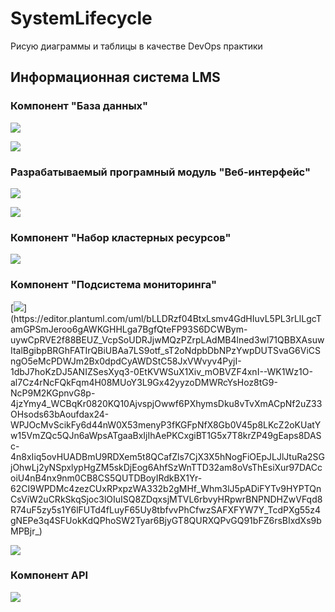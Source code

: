 # SystemLifecycle
Рисую диаграммы и таблицы в качестве DevOps практики

## Информационная система LMS

### Компонент "База данных"

[![](https://img.plantuml.biz/plantuml/dsvg/VLH1RjD05Dtx54DMHQh4fak4Ad83E41brTDYvDXWZnSLGaeS0Oi8ebQiM03b1Aw9gN4Rvmf_RiJxuwanJaEaIAEP-U-z__uR7oRAZLKw2Pm7VdWSf9uKZyS7ZyO7H-CeLAuVolY9umJoH0aLYTW_VQ64vyVoMFbHA1p7UNwMA3avUXgbeUV6Ptk1VoBtnOZEAQThoWMji5ZJMY_qkz53ySOH-7NOUx5ydG9k8aELSDaFFQMIhgYXmjHLUZdY_Q-qCISh_6_mnmcLWXezmv8l6mAXis4z_HPK2-omd78WPo3cLHozH6VCzmqu3P1gdK73j8TN6ZsNsBcsO4R9fbUGMpwz-3zVBDt0JrosaZ6_epn7TnKRfzztlG-vm9HpY_e32j1UGQMUmeYAAe6org02HJWxfyzRj4ecoWzFZTqedUreSSUPmHHOvmAS3MHaHa5cBXVM3PuCEs6dK_Cckk8k8BlQqfGc9ZKN36M6RBaAeJ_2qnaGR_GSnPcrvjEelR_c-sRefc9_r_sbNWhsXoLlR4SD_UfpjLwzTVwgygAmbQKNvlfAy71sK9Ykd6So68IwbwfBCxOf2p7Ms6dV6rk0CLPNFGWBIsh11YFd81ZlIxf50A5mOm9JtBqRDg9z3ZdTif9_8zesqEFgnUKB6DOsR_S4esfd_1EdSwpghUTlm3kyuTk_i7wiklGF2cn8shTvnQ0SSQRSw3dwhkzco5NjXyXE47k7ClJmdVi3)](https://editor.plantuml.com/uml/VLH1RjD05Dtx54DMHQh4fak4Ad83E41brTDYvDXWZnSLGaeS0Oi8ebQiM03b1Aw9gN4Rvmf_RiJxuwanJaEaIAEP-U-z__uR7oRAZLKw2Pm7VdWSf9uKZyS7ZyO7H-CeLAuVolY9umJoH0aLYTW_VQ64vyVoMFbHA1p7UNwMA3avUXgbeUV6Ptk1VoBtnOZEAQThoWMji5ZJMY_qkz53ySOH-7NOUx5ydG9k8aELSDaFFQMIhgYXmjHLUZdY_Q-qCISh_6_mnmcLWXezmv8l6mAXis4z_HPK2-omd78WPo3cLHozH6VCzmqu3P1gdK73j8TN6ZsNsBcsO4R9fbUGMpwz-3zVBDt0JrosaZ6_epn7TnKRfzztlG-vm9HpY_e32j1UGQMUmeYAAe6org02HJWxfyzRj4ecoWzFZTqedUreSSUPmHHOvmAS3MHaHa5cBXVM3PuCEs6dK_Cckk8k8BlQqfGc9ZKN36M6RBaAeJ_2qnaGR_GSnPcrvjEelR_c-sRefc9_r_sbNWhsXoLlR4SD_UfpjLwzTVwgygAmbQKNvlfAy71sK9Ykd6So68IwbwfBCxOf2p7Ms6dV6rk0CLPNFGWBIsh11YFd81ZlIxf50A5mOm9JtBqRDg9z3ZdTif9_8zesqEFgnUKB6DOsR_S4esfd_1EdSwpghUTlm3kyuTk_i7wiklGF2cn8shTvnQ0SSQRSw3dwhkzco5NjXyXE47k7ClJmdVi3)

[![](https://img.plantuml.biz/plantuml/dsvg/XLR9RXD15BpxArhYm2K291OX4gAS-04EN7AnY0KMZXqbvW3omKjC10vn4g8GiSGi4ZSan_7WyJBZN-Z-8wfUzzXZCmwH7C_qKgzUlUhNNjiffhUBBpTpgPqNsVnMUZkzgOhPOYxpg90lFiw-pgXxjnAdYgzo6RMLIsVpgPICfb8AVwM7AzVktBw_iN5tTULf8LVOVg2UFCyMCwjA_pPLtTPZfK_rhwlMVSMgdkxWVw1zxIay-hghsygKCNQXGrEzQdjBXtfeQcOFYpqzCWr2j4qPqJspYy61gPg6Abcw-WTGFQ964KqJem0n5U4RoCm0uK6gJHv0zXN6CJB6vX3R0OcDvIc8zfRLUXxlOu7luZF4noPatiYhlnI3n6A0_f69DgaYXtq9tbTcrzJmEC0-7mE874qAH-mxqYTC1GdM9OKzF5L0EcJkBaQaPX0fsPlg2UmQ65p8Q4EvvO5fcFeonZ-056DLg2DG-ZVnEBJPGjZzVpQSwp5OLE8b90jVZx29OlI5UKVKnjfG4kevH9jzKvcAP7PZFHyLgxLORyn-ntildcgyFAXMOdeiKmSceGvbbL0nMmE0_nGo9Vt5vG3Ae2Z539mmdkxy9rTMYdbvvaZyCO1-DQcxSDOZodU8mJhMLortcBaiD3pX5rUMgrjWT6OVGjF4NE2sMfEq6PQCx4OucMi_0-aovXIVENRnnPLz7GXJBln4np438KebePF58R0_gx8BrvNCQf00UL5yMjSqOvNyXfas3m43sja5eubb4msPpfnt8XMZeeh5vsl8j3vY_59Iwjd37GV7oz0PKumEEw061-OjdYvrgAILLEOzQFFJPvYfI-a1ngWyXbrRUTW3iyvVKqzDcr4IhdWxKHcfF2RFKHqMigf8Zl0z90PPH7f-wWivs-DwOIqyiM9WssPNMgOrOMDfFH_hdrX4vuJIFZeCFc_pw2IPTwQ9yU446DMXdURRhlN-91V622Dt-N8ZKDIujLt_uxPJTqZO6XigLtXsdT0nmnsJf9p7g2Kfynwvq4AuBfnE5FO0gw-oXxICO-QFtCfJG5TWl0JG2QS4zczFUdP01w7wTAsaC38rGOBuSbjDS1BR8Vk8B6ybUD9JKecngso88dPdUD6NXomSqJrdG7UHBTQ1kfuadsHXgK1WzfBqbBiQRSFWgUFe4c-tcIuI1qcCJXmvXTZAwsj40AiTpxHjGrBYKYgJtx0_J59hUCHlcRy0)](https://editor.plantuml.com/uml/XLR9RXD15BpxArhYm2K291OX4gAS-04EN7AnY0KMZXqbvW3omKjC10vn4g8GiSGi4ZSan_7WyJBZN-Z-8wfUzzXZCmwH7C_qKgzUlUhNNjiffhUBBpTpgPqNsVnMUZkzgOhPOYxpg90lFiw-pgXxjnAdYgzo6RMLIsVpgPICfb8AVwM7AzVktBw_iN5tTULf8LVOVg2UFCyMCwjA_pPLtTPZfK_rhwlMVSMgdkxWVw1zxIay-hghsygKCNQXGrEzQdjBXtfeQcOFYpqzCWr2j4qPqJspYy61gPg6Abcw-WTGFQ964KqJem0n5U4RoCm0uK6gJHv0zXN6CJB6vX3R0OcDvIc8zfRLUXxlOu7luZF4noPatiYhlnI3n6A0_f69DgaYXtq9tbTcrzJmEC0-7mE874qAH-mxqYTC1GdM9OKzF5L0EcJkBaQaPX0fsPlg2UmQ65p8Q4EvvO5fcFeonZ-056DLg2DG-ZVnEBJPGjZzVpQSwp5OLE8b90jVZx29OlI5UKVKnjfG4kevH9jzKvcAP7PZFHyLgxLORyn-ntildcgyFAXMOdeiKmSceGvbbL0nMmE0_nGo9Vt5vG3Ae2Z539mmdkxy9rTMYdbvvaZyCO1-DQcxSDOZodU8mJhMLortcBaiD3pX5rUMgrjWT6OVGjF4NE2sMfEq6PQCx4OucMi_0-aovXIVENRnnPLz7GXJBln4np438KebePF58R0_gx8BrvNCQf00UL5yMjSqOvNyXfas3m43sja5eubb4msPpfnt8XMZeeh5vsl8j3vY_59Iwjd37GV7oz0PKumEEw061-OjdYvrgAILLEOzQFFJPvYfI-a1ngWyXbrRUTW3iyvVKqzDcr4IhdWxKHcfF2RFKHqMigf8Zl0z90PPH7f-wWivs-DwOIqyiM9WssPNMgOrOMDfFH_hdrX4vuJIFZeCFc_pw2IPTwQ9yU446DMXdURRhlN-91V622Dt-N8ZKDIujLt_uxPJTqZO6XigLtXsdT0nmnsJf9p7g2Kfynwvq4AuBfnE5FO0gw-oXxICO-QFtCfJG5TWl0JG2QS4zczFUdP01w7wTAsaC38rGOBuSbjDS1BR8Vk8B6ybUD9JKecngso88dPdUD6NXomSqJrdG7UHBTQ1kfuadsHXgK1WzfBqbBiQRSFWgUFe4c-tcIuI1qcCJXmvXTZAwsj40AiTpxHjGrBYKYgJtx0_J59hUCHlcRy0)

### Разрабатываемый програмный модуль "Веб-интерфейс"

[![](https://img.plantuml.biz/plantuml/dsvg/bLLTRn9157tVNp7or2Or-j3uP4oLnAHlniPdie4fZYu3xWuFrPX0yUE1A0dlLkkxoPQ2B9IFlp3pZpntTg1yB4qaMRBScNlkkUVS6OuYvOUgNWcyUq8MWtg9iyVvmmVvmqA-AfKl90-VUD5R8Mj-w5UO4YhWpx5o8jvpzkYXvmNyL35LPQ4elrQi949ULA8gcUUTd4MALmhFgdLPyiEplK2SyWEMqrqzq5VtTQAdvbmFJCDyGc1achbzzi7p63xBqdiXVrS7P8LB5L7kRzEWR3tJFHthgKvCX-LeuKBFxL8VpmqUBEa1qpFJn2ljdfgs-SpC-IQ07Z4zPlYLJSgqSliRd6fXzGsQfAe_WJR3nZ6I4lk-G1rOLfU83C4fNl2PhoJ4kwkcQrFJidmJPhwujdh87Z5iI40DANfYsbi4G-u78lB91YBn2zjYP2UW4WC9cbboFn2VaqAfS1QmPwMROb-78HpheVs6NbWSwtYhbf2AbyDbhIvo2QkniC1LYWdTzZuY66PRjY7JqXFQ37oeHss39POd-Dbt7X0lSjeqxrA20bly_6AHrvGlYxoWUAI4BDinWjZD7Pwbdf9OFJTFphlC9B2wqyMvzMztLsJk_tTLZzn9sg3OO-ORPgi9NsyWR4nJPXt_RblxaxdMeHw81ahDNMyp_NSDTsU7eFRHkoLMgigKcMbRb3uvFTp1IYV8zbxoOEEOhnomIpjw3U9dzNPpd7cE0KPOo-ojOx0rpHldqG6ivQtFzzCNnmVCMdbj9tTeKQnLiPsChpGZ2CxqjPwbalP9CCYPce-mAxE6d3scgwEOhFZnIWhqTtmBGFgarosp1cMCgQkQLMZpakqwcVlBws9thfl4bEaLtR9qeP92SznUaCBbffU_6m_4ZhWiuL_d7m00)](https://editor.plantuml.com/uml/bLLTRn9157tVNp7or2Or-j3uP4oLnAHlniPdie4fZYu3xWuFrPX0yUE1A0dlLkkxoPQ2B9IFlp3pZpntTg1yB4qaMRBScNlkkUVS6OuYvOUgNWcyUq8MWtg9iyVvmmVvmqA-AfKl90-VUD5R8Mj-w5UO4YhWpx5o8jvpzkYXvmNyL35LPQ4elrQi949ULA8gcUUTd4MALmhFgdLPyiEplK2SyWEMqrqzq5VtTQAdvbmFJCDyGc1achbzzi7p63xBqdiXVrS7P8LB5L7kRzEWR3tJFHthgKvCX-LeuKBFxL8VpmqUBEa1qpFJn2ljdfgs-SpC-IQ07Z4zPlYLJSgqSliRd6fXzGsQfAe_WJR3nZ6I4lk-G1rOLfU83C4fNl2PhoJ4kwkcQrFJidmJPhwujdh87Z5iI40DANfYsbi4G-u78lB91YBn2zjYP2UW4WC9cbboFn2VaqAfS1QmPwMROb-78HpheVs6NbWSwtYhbf2AbyDbhIvo2QkniC1LYWdTzZuY66PRjY7JqXFQ37oeHss39POd-Dbt7X0lSjeqxrA20bly_6AHrvGlYxoWUAI4BDinWjZD7Pwbdf9OFJTFphlC9B2wqyMvzMztLsJk_tTLZzn9sg3OO-ORPgi9NsyWR4nJPXt_RblxaxdMeHw81ahDNMyp_NSDTsU7eFRHkoLMgigKcMbRb3uvFTp1IYV8zbxoOEEOhnomIpjw3U9dzNPpd7cE0KPOo-ojOx0rpHldqG6ivQtFzzCNnmVCMdbj9tTeKQnLiPsChpGZ2CxqjPwbalP9CCYPce-mAxE6d3scgwEOhFZnIWhqTtmBGFgarosp1cMCgQkQLMZpakqwcVlBws9thfl4bEaLtR9qeP92SznUaCBbffU_6m_4ZhWiuL_d7m00)

[![](https://img.plantuml.biz/plantuml/dsvg/fLRBRjD05DtdAqPYmOQNn4E85iIA7s31ffkAHX2HfgWD2n2BE0ygI26ebKg5-WJ43ibDO-8yxFp2p1znpfrnxRI9Do0LEUEPE-UUS-wzVhnHNLwllbaj5pPUbIglbzUNLrMrL2qNdwnLgazBxuhgtgsPhwfloqNrkhnSgXGAibfG-FV-uUALExVlhwpSVRJuVAsyjlv0FNjPgXOVAVt7rBMl9qhlwjzv-mwmgw-x-3_IeGuK7aFTqxuoDQoTwjZKyuuVwLYFJCDiOdEWnwRD4BwfuVR0DB4uD7NJLkyjNFq3KGD6JMuq7QmYYF44RoHlXhWUe7pYGEHGOHqh4noESHmXSR2M1j71mb957yg608S2FSAVpSTyS3y7rp8nyOoeV-ML04UmmLB5D4q3vuOu5685joAvBQ8IV27P0VphU1j9XZNaYD36q_wDfGhomrfByjh4auTCOXBYxasnxk1UnlJ85HO7D_4uiXaXw9PosoFJDYsN789wMPaOD1JaFOi1YBfa5Did8iiMzjYGTMOAhes7btDpYFMOMJYjZkRJZRSd-DrFavfMnyyZIibY4_dNWDu_vpfo6dXCL133JlE5THUUYK_7t2kQZd5PNJW9mJuMoDe4DDOTr45EI0B3rK3RO231ZhILx8KNiA7l48VYstsznt1VSQA5c-esVzH3JT91o7XQEEwctJjOYjm9Qp4VyeYcTh_Km72ALjFWwNqd-8WkcIATRt_DDh3K9L9hfQpka3Z8a5eLt2ZXZIW6EhfEUR0EGZEsEBv8XPJm0LOdOccXrPan45cPsMK6cUvyam0WQzvqT1_OGOPfNL9ysfMcmwo-qyIaa7PFhedrgVdaMA8iPpfMKfezIzetH3WJqVl2ksr6OlkqZ7b8QgH7fEWTjlQmp13R0f_dXed3B_S7yBGd8Z08DHau63CDbbUfX7tULBUH53cldHkPUlZMoIog5DCiS-Ur4cISTj0kOwbiVN9XGG7eJr3kIowkUtTTuR4FuQQE6muudXP-NQ4EJoGJqOrD8OGG3N7cULkmtcsA9qVMkqVIjYCxepYzo0tcpBGNJY0uc-j4Hj3ylJSoNBA1UpCRtYpVsmw0buU8IAiWfTYAsGVBA3rd9DfN9BmKsq8zn4oCfFKtP2ebQOlPcgxyszWOginKfUvYoTXM6nQpGo2d1MEVqu4mfn3nuZ4q5VDScDLwB62JP0aXJieo57AbyMQwcXkSFBRhsY9RKbkLrrvSPUXCPzaMnBsq7QFnVaQgj16-CHoHPFwBs-rA1xgcNoisYQJAyyPGLxgpZ8O8sBxClKqiVYBXQzdc8AdPAGFL_-FRmLb0lgFI-JPhXlD4CaCy-TaZTFCHJu7jJnCdPWmdPSdC_tBvIa_nqi0DHlVbDLy3mZWMJ9JU-RKlhJcGFYYgxsMwpZ0fcmdvcXbMXsA8OcN5VlmM7kCHtyl_0000)](https://editor.plantuml.com/uml/fLRBRjD05DtdAqPYmOQNn4E85iIA7s31ffkAHX2HfgWD2n2BE0ygI26ebKg5-WJ43ibDO-8yxFp2p1znpfrnxRI9Do0LEUEPE-UUS-wzVhnHNLwllbaj5pPUbIglbzUNLrMrL2qNdwnLgazBxuhgtgsPhwfloqNrkhnSgXGAibfG-FV-uUALExVlhwpSVRJuVAsyjlv0FNjPgXOVAVt7rBMl9qhlwjzv-mwmgw-x-3_IeGuK7aFTqxuoDQoTwjZKyuuVwLYFJCDiOdEWnwRD4BwfuVR0DB4uD7NJLkyjNFq3KGD6JMuq7QmYYF44RoHlXhWUe7pYGEHGOHqh4noESHmXSR2M1j71mb957yg608S2FSAVpSTyS3y7rp8nyOoeV-ML04UmmLB5D4q3vuOu5685joAvBQ8IV27P0VphU1j9XZNaYD36q_wDfGhomrfByjh4auTCOXBYxasnxk1UnlJ85HO7D_4uiXaXw9PosoFJDYsN789wMPaOD1JaFOi1YBfa5Did8iiMzjYGTMOAhes7btDpYFMOMJYjZkRJZRSd-DrFavfMnyyZIibY4_dNWDu_vpfo6dXCL133JlE5THUUYK_7t2kQZd5PNJW9mJuMoDe4DDOTr45EI0B3rK3RO231ZhILx8KNiA7l48VYstsznt1VSQA5c-esVzH3JT91o7XQEEwctJjOYjm9Qp4VyeYcTh_Km72ALjFWwNqd-8WkcIATRt_DDh3K9L9hfQpka3Z8a5eLt2ZXZIW6EhfEUR0EGZEsEBv8XPJm0LOdOccXrPan45cPsMK6cUvyam0WQzvqT1_OGOPfNL9ysfMcmwo-qyIaa7PFhedrgVdaMA8iPpfMKfezIzetH3WJqVl2ksr6OlkqZ7b8QgH7fEWTjlQmp13R0f_dXed3B_S7yBGd8Z08DHau63CDbbUfX7tULBUH53cldHkPUlZMoIog5DCiS-Ur4cISTj0kOwbiVN9XGG7eJr3kIowkUtTTuR4FuQQE6muudXP-NQ4EJoGJqOrD8OGG3N7cULkmtcsA9qVMkqVIjYCxepYzo0tcpBGNJY0uc-j4Hj3ylJSoNBA1UpCRtYpVsmw0buU8IAiWfTYAsGVBA3rd9DfN9BmKsq8zn4oCfFKtP2ebQOlPcgxyszWOginKfUvYoTXM6nQpGo2d1MEVqu4mfn3nuZ4q5VDScDLwB62JP0aXJieo57AbyMQwcXkSFBRhsY9RKbkLrrvSPUXCPzaMnBsq7QFnVaQgj16-CHoHPFwBs-rA1xgcNoisYQJAyyPGLxgpZ8O8sBxClKqiVYBXQzdc8AdPAGFL_-FRmLb0lgFI-JPhXlD4CaCy-TaZTFCHJu7jJnCdPWmdPSdC_tBvIa_nqi0DHlVbDLy3mZWMJ9JU-RKlhJcGFYYgxsMwpZ0fcmdvcXbMXsA8OcN5VlmM7kCHtyl_0000)


### Компонент "Набор кластерных ресурсов"
[![](https://img.plantuml.biz/plantuml/dsvg/TLNBRjD05DtxAuQiMYaI0h94g90LEmGVK4M9qrfoRE5Ca2fKgKbQL9IYeguGK0fyWVDmSLxkBypy4UVUcJGlDrBgUEO-pZdtp7IlAIkHR3Lyvv4NLFrMpHNFowN7vT9-EGnanGlSw8NZ-6vT2XcAo3iubABcHMvLUc4W7EVTKLEwZVrNOIkeLQAZ7T-hkqLHKD_LLCMwhJigqIUw9zH0fVZHqLqLOojL_x3z2S-qi2i-RjUHLEIhcY-Y1L9FLABwAaEf61kf6dEgk0Uw4xdlMy3MS0FPfFnVwewJHlXEyQMa9BzIiO0V2PRw-Wn_HrYSuJaMN29Zm0EpGPpKL5yW8ME6QL4WcDYUuor6PQBQHTHi6Q6xN6UWvlfI82H1mKpTKTgoK67NENOSuGXyDXMfFY5ADrmbKHCAjnKDXyIeWSzIa4fKFMGXWUVC8fy0IOVHnCGwNoF0MitWU9hYn8xL3fRQ0_Dwqy3buVr1G4TVK8yRmyz2jnrch2OrJGKqIBWLIJnK6Ta51h53eAWnjoGJNHgHjkHvIar_8tJDNnI-9Sk71iLUhJgIngbx1bUipr40huJz2giR_e5SG4EAj7C5y89wLA4Etr3ab8IsxEqJ7IUh8xY-3u3X874ikFrfNeRk5NFKoh1DGRS6v8CQFJEyoUaZdlf3nf5kauVubwdcM6sBiZn0_CithmiBuWHmo1Hu341DKqLhg3ldoVBSK-CbadtX_stS9MEep1v6udtBKx5UGgKlaA2DypIbUT8nN9l-4caZ33oczXD5vkpm34KXk1eohMMe7n8dzODLtbO0I8-TPNGj3FZc8yFmJI7ClPKBZAawRrsVBZe-sOjtUZ5UpZqrazLx5VPPP273JXVj-qG9DnUXCDUPljIVwHHHWOoyXMf3uy1rE5J4o6sEHvTlj8q3PKCH9YroNZ1tlzM1LlVSe8P_BVy1)](https://editor.plantuml.com/uml/TLNBRjD05DtxAuQiMYaI0h94g90LEmGVK4M9qrfoRE5Ca2fKgKbQL9IYeguGK0fyWVDmSLxkBypy4UVUcJGlDrBgUEO-pZdtp7IlAIkHR3Lyvv4NLFrMpHNFowN7vT9-EGnanGlSw8NZ-6vT2XcAo3iubABcHMvLUc4W7EVTKLEwZVrNOIkeLQAZ7T-hkqLHKD_LLCMwhJigqIUw9zH0fVZHqLqLOojL_x3z2S-qi2i-RjUHLEIhcY-Y1L9FLABwAaEf61kf6dEgk0Uw4xdlMy3MS0FPfFnVwewJHlXEyQMa9BzIiO0V2PRw-Wn_HrYSuJaMN29Zm0EpGPpKL5yW8ME6QL4WcDYUuor6PQBQHTHi6Q6xN6UWvlfI82H1mKpTKTgoK67NENOSuGXyDXMfFY5ADrmbKHCAjnKDXyIeWSzIa4fKFMGXWUVC8fy0IOVHnCGwNoF0MitWU9hYn8xL3fRQ0_Dwqy3buVr1G4TVK8yRmyz2jnrch2OrJGKqIBWLIJnK6Ta51h53eAWnjoGJNHgHjkHvIar_8tJDNnI-9Sk71iLUhJgIngbx1bUipr40huJz2giR_e5SG4EAj7C5y89wLA4Etr3ab8IsxEqJ7IUh8xY-3u3X874ikFrfNeRk5NFKoh1DGRS6v8CQFJEyoUaZdlf3nf5kauVubwdcM6sBiZn0_CithmiBuWHmo1Hu341DKqLhg3ldoVBSK-CbadtX_stS9MEep1v6udtBKx5UGgKlaA2DypIbUT8nN9l-4caZ33oczXD5vkpm34KXk1eohMMe7n8dzODLtbO0I8-TPNGj3FZc8yFmJI7ClPKBZAawRrsVBZe-sOjtUZ5UpZqrazLx5VPPP273JXVj-qG9DnUXCDUPljIVwHHHWOoyXMf3uy1rE5J4o6sEHvTlj8q3PKCH9YroNZ1tlzM1LlVSe8P_BVy1)

### Компонент "Подсистема мониторинга"

[![](https://img.plantuml.biz/plantuml/dsvg/bLLDRzf04BtxLsmv4GdHIuvL5PL3rLlLgcTamGPSmJeroo6gAWKGHHLga7BgfQteFP93S6DCWBym-uywCpRVE2f88BEUZ_VcpSoUDRJjwMQzPZrpLAdMB4lned3wl71QBBXAsuwItalBgibpBRGhFATIrQBiUBAa7LS9otf_sT2oNdpbDbNPzYwpDUTSvaG6ViCSngO5eMcPDWJm2Bx0dpdCyAWDStC58JxVWvyv4PyjI-1dbJ7hoKzDJ5ANIZSesXyq3-0EtKVWSuX1Xiv_mOBVZF4xnI--WK1Wz1O-al7Cz4rNcFQkFqm4H08MUoY3L9Gx42yyzoDMWRcYsHoz8tG9-NcP9M2KGpnvG8p-4jzYmy4_WCBqKr0820KQ10AjvspjOwwf6PXhymsDku8vTvXmACpNf2uZ33OHsods63bAoufdax24-WPJOcMvScikFy6d44nW0X53menyP3fKGFpNfX8Gb0V45p8LKcZ2oKUatYw15VmZQc5QJn6aWpsATgaaBxIjIhAePKCxgiBT1G5x7T8krZP49gEaps8DASc-4n8xIiq5ovHUADBmU9RDXem5t8QCafZls7CjX3X5hNogFiOEpJLJlJtuRa2SGjOhwLj2yNSpxlypHgZM5skDjEog6AhfSzWnTTD32am8oVsThEsiXur97DACcoiU4nB4nx9nm0CB8CS5QUTDBoyIRdkBX1Yr-62CI9WPDMc4zezCUxRPxpzWA332b2gMHf_Whm3lJ5pADiFYTv9HYPTQnCsViW2uCRkSkqSjoc3lOIuISQ8ZDqxsjMTVL6rbvyHRpwrBNPNDHZwVFqd8R74uF5zy5s1Y6lFUTd4fLuyF65Uy8tbfvvPhCfwzSAFXFYW7Y_TcdPXg55z4gNEPe3q4SFUokKdQPhoSW2Tyar6BjyGT8QURXQPvGQ91bFZ6rsBIxdXs9bMPBjr_)](https://editor.plantuml.com/uml/bLLDRzf04BtxLsmv4GdHIuvL5PL3rLlLgcTamGPSmJeroo6gAWKGHHLga7BgfQteFP93S6DCWBym-uywCpRVE2f88BEUZ_VcpSoUDRJjwMQzPZrpLAdMB4lned3wl71QBBXAsuwItalBgibpBRGhFATIrQBiUBAa7LS9otf_sT2oNdpbDbNPzYwpDUTSvaG6ViCSngO5eMcPDWJm2Bx0dpdCyAWDStC58JxVWvyv4PyjI-1dbJ7hoKzDJ5ANIZSesXyq3-0EtKVWSuX1Xiv_mOBVZF4xnI--WK1Wz1O-al7Cz4rNcFQkFqm4H08MUoY3L9Gx42yyzoDMWRcYsHoz8tG9-NcP9M2KGpnvG8p-4jzYmy4_WCBqKr0820KQ10AjvspjOwwf6PXhymsDku8vTvXmACpNf2uZ33OHsods63bAoufdax24-WPJOcMvScikFy6d44nW0X53menyP3fKGFpNfX8Gb0V45p8LKcZ2oKUatYw15VmZQc5QJn6aWpsATgaaBxIjIhAePKCxgiBT1G5x7T8krZP49gEaps8DASc-4n8xIiq5ovHUADBmU9RDXem5t8QCafZls7CjX3X5hNogFiOEpJLJlJtuRa2SGjOhwLj2yNSpxlypHgZM5skDjEog6AhfSzWnTTD32am8oVsThEsiXur97DACcoiU4nB4nx9nm0CB8CS5QUTDBoyIRdkBX1Yr-62CI9WPDMc4zezCUxRPxpzWA332b2gMHf_Whm3lJ5pADiFYTv9HYPTQnCsViW2uCRkSkqSjoc3lOIuISQ8ZDqxsjMTVL6rbvyHRpwrBNPNDHZwVFqd8R74uF5zy5s1Y6lFUTd4fLuyF65Uy8tbfvvPhCfwzSAFXFYW7Y_TcdPXg55z4gNEPe3q4SFUokKdQPhoSW2Tyar6BjyGT8QURXQPvGQ91bFZ6rsBIxdXs9bMPBjr_)

[![](https://img.plantuml.biz/plantuml/dsvg/bLPBJnDH5DxtLzp4hQ_4HumYOUKVSE66JIDDR2o5G5reMBHJAXeGY2Q66EIXYJkJSUZOQUcqV-7UV-JtdNkddROp5KWWmxtdyPrpldFENTgi5JTgRrOhXStNvUfwSQEugchbMgNqRArQUrv-Lr8FxsPUrTvMIcgzKYnN2mKvBHGKVhQUBjouV-_Hoig3nOMNQvMrZSVgnQjohRIez6_ZQLyFbVwgVysJ-mwfZWxmDzQH3XK-8ztMlZ9rdFtH0-FDKp_L0trfccO7mg7kcrsQy4qTtaEpZSEUySoksh9mzGzO3MaryMWES0eZfY5uOxdfmJr0-SG1ov72EKw6K1v07IQXM1yRqU6JvQe-4O4GIg6-nA-Dnxnt_tPlfcpY6rR_ofK0Xx6kCjkc2RKUT28Sm2bYsoCeWHSfU1dYecqQ0C0Z2Lc9EeFn85c7Rgmlj9-FIPGRSj26Hp5YMWfn3s1gACP2SUinIAMFz3cCjO7c8CVPRUGM6M_9pGw-6c8j7CKypjCNE1u805_qktS4YsGJXTjJJZmcA1S44QSfGgEH865aNSb5m6f2dExwWajoH1uvh21LGyrcK78FnUp0bgi9UKxpwu_RS_pV6KSwIHS_msrkuL0VM0Al9xoW7CfI841gcX9ODAPNO1aqONyE0oou2scoliKI4Kue9Mz3gCS3fds8EdWkhEuSeZT6NHIGA6RVV8H-IqahJXFZ0j4ueEYsQ_4QL3i4JrfoBkb5DkhIkWXiC4sM3CCpjQQewvXJVQoF-77io7L9HaxLCbK1I08NHWtjz46rf7VZd89ms1pWE7RuROVxx2oosgAN2TIRy6kQAIf-bWvjInaI0lwSdM549Ys0BkzJD6besygvbSbEF4Ezqk1mNeHS7JV7VSvXeV9esisa1hl0TIpk_nF1d1cGIyNbwXMuA8qGC13pGSB9G8fiVsEmA3k88_HB5LwMa2oVBhoxedFEnoubC1zoHRc4o1gYr3dgp6mFPMVbowQ8mA7Ro9n7Pq3hSuOmKGH7XWcxSNa2Wqo0fnWxMTH1Wa559ar-NT_EsBP8Jr3HMCPrKxPO4ZLBWSWjOTbdaKfjOKagQYEBXN5v4uCxu6g-9INt9EXjMrUPsqc74URaN8JZlc9fPtUxxWlO95X262HD5KbkPTQb-j1jsebM2zoiIxQFCfyG40OZNnukNSpllfE6JKfn5CdevApOprUwnkZZd9Indqz_PhmnJU0hZoWUkFhAeseKTFvIHRejT_bMgriosNb0vRPpHmosoNnX5BzwoPOPpBvy9laSNMz1e7Zwa9nZRaEtgznBBhzwZE9CLXgfuVZSaVqOMhIKE4eDf5xILaE6a6dMAcKzEpdUNVNS1keaAjUB5e_RKdN5FjOBI_Za-_uV)](https://editor.plantuml.com/uml/bLPBJnDH5DxtLzp4hQ_4HumYOUKVSE66JIDDR2o5G5reMBHJAXeGY2Q66EIXYJkJSUZOQUcqV-7UV-JtdNkddROp5KWWmxtdyPrpldFENTgi5JTgRrOhXStNvUfwSQEugchbMgNqRArQUrv-Lr8FxsPUrTvMIcgzKYnN2mKvBHGKVhQUBjouV-_Hoig3nOMNQvMrZSVgnQjohRIez6_ZQLyFbVwgVysJ-mwfZWxmDzQH3XK-8ztMlZ9rdFtH0-FDKp_L0trfccO7mg7kcrsQy4qTtaEpZSEUySoksh9mzGzO3MaryMWES0eZfY5uOxdfmJr0-SG1ov72EKw6K1v07IQXM1yRqU6JvQe-4O4GIg6-nA-Dnxnt_tPlfcpY6rR_ofK0Xx6kCjkc2RKUT28Sm2bYsoCeWHSfU1dYecqQ0C0Z2Lc9EeFn85c7Rgmlj9-FIPGRSj26Hp5YMWfn3s1gACP2SUinIAMFz3cCjO7c8CVPRUGM6M_9pGw-6c8j7CKypjCNE1u805_qktS4YsGJXTjJJZmcA1S44QSfGgEH865aNSb5m6f2dExwWajoH1uvh21LGyrcK78FnUp0bgi9UKxpwu_RS_pV6KSwIHS_msrkuL0VM0Al9xoW7CfI841gcX9ODAPNO1aqONyE0oou2scoliKI4Kue9Mz3gCS3fds8EdWkhEuSeZT6NHIGA6RVV8H-IqahJXFZ0j4ueEYsQ_4QL3i4JrfoBkb5DkhIkWXiC4sM3CCpjQQewvXJVQoF-77io7L9HaxLCbK1I08NHWtjz46rf7VZd89ms1pWE7RuROVxx2oosgAN2TIRy6kQAIf-bWvjInaI0lwSdM549Ys0BkzJD6besygvbSbEF4Ezqk1mNeHS7JV7VSvXeV9esisa1hl0TIpk_nF1d1cGIyNbwXMuA8qGC13pGSB9G8fiVsEmA3k88_HB5LwMa2oVBhoxedFEnoubC1zoHRc4o1gYr3dgp6mFPMVbowQ8mA7Ro9n7Pq3hSuOmKGH7XWcxSNa2Wqo0fnWxMTH1Wa559ar-NT_EsBP8Jr3HMCPrKxPO4ZLBWSWjOTbdaKfjOKagQYEBXN5v4uCxu6g-9INt9EXjMrUPsqc74URaN8JZlc9fPtUxxWlO95X262HD5KbkPTQb-j1jsebM2zoiIxQFCfyG40OZNnukNSpllfE6JKfn5CdevApOprUwnkZZd9Indqz_PhmnJU0hZoWUkFhAeseKTFvIHRejT_bMgriosNb0vRPpHmosoNnX5BzwoPOPpBvy9laSNMz1e7Zwa9nZRaEtgznBBhzwZE9CLXgfuVZSaVqOMhIKE4eDf5xILaE6a6dMAcKzEpdUNVNS1keaAjUB5e_RKdN5FjOBI_Za-_uV)

### Компонент API

[![](https://img.plantuml.biz/plantuml/svg/fLLDRzD04BtxLomv5IaIbnuHAlJK6m9nhgnaMumIfzYRGuMG6WfKgD1AlHTexqXkOZTkqYH_OVSVyMPsy-N4vK2bECr-l9atxyruArP-fDhDXlSe26kDTbsAfzkRJxOtTxTReVA3K4RFFAyXzvHGBH45-s-Lg0UHhAcW5GhFUtqOAzdSVT5gXtK_Ejne17koAYhFN-vK7eiFdYVmDqFQYEJxDYutPQXYdDBNvaXd-aQFTLSdUgHpSrwXzPzwmZifFaDyiACpORxopxmgT1_7KvsOawemdueW-WwBEZCTF7DiBg0BdGjzop09dlVOm-7FvXZR0-3dM1XXQsY-utji8GIpAL0vY5hlK0NAzXV7o01GYASpPdE5bJwbwtWmkUc5XD05RepCCLF9fpmpB79w7Q1I8iZNd5RfRAxxI3cXOb0fA75mmy6kEST2Xbk4QZf23u1nhoVC2uMaYFZzZo0hR2FfDuBO9z69qMySAqHdffTOdt3PM3q6xB9-A2fbU8HhVNv2BsmETB8IAmYLt8zciIuuyPGHvpMz15w7wuNi2GRAWXqleJJtZYkae7gHNN9Mcnnrv_AoDNke4hImafzVgya3vOSrkQjah89mdwsypd0GswehfYKX-G7FWWoj9BFgMHzHJRlE-yxtPMPcx0bxffmaQTsPUuFkZimfUw3S70-xeHrBgynodaJp1qnDx8RaJy9ZTvmnlpzhzyvjLs9dx1g3TBXTmBNjzz6R9r1lXJO34A7JAQdVBuckSzpsNib6OVmiTF0Ls_68fqDY1u05N3TRaDdG5X-u13i3AdG9PMTnMS4lD540FDOzq3uXJLc0dXuBL-p1T1pO4BQNs9iffiEP-SQjpJajjHzJj0mNCYWqqchBB0sC_naM57efsleUMJHulY3mcp10zNRc02I4VREKcvyDqwD1Zlz6heOqMZYldZN-0vtZqbwNQV4rTU6gdSw6NVbTrnkMwWstsfrzNqqW8HHtT-sBqXaPQriohECr_1S0)](https://editor.plantuml.com/uml/fLLDRzD04BtxLomv5IaIbnuHAlJK6m9nhgnaMumIfzYRGuMG6WfKgD1AlHTexqXkOZTkqYH_OVSVyMPsy-N4vK2bECr-l9atxyruArP-fDhDXlSe26kDTbsAfzkRJxOtTxTReVA3K4RFFAyXzvHGBH45-s-Lg0UHhAcW5GhFUtqOAzdSVT5gXtK_Ejne17koAYhFN-vK7eiFdYVmDqFQYEJxDYutPQXYdDBNvaXd-aQFTLSdUgHpSrwXzPzwmZifFaDyiACpORxopxmgT1_7KvsOawemdueW-WwBEZCTF7DiBg0BdGjzop09dlVOm-7FvXZR0-3dM1XXQsY-utji8GIpAL0vY5hlK0NAzXV7o01GYASpPdE5bJwbwtWmkUc5XD05RepCCLF9fpmpB79w7Q1I8iZNd5RfRAxxI3cXOb0fA75mmy6kEST2Xbk4QZf23u1nhoVC2uMaYFZzZo0hR2FfDuBO9z69qMySAqHdffTOdt3PM3q6xB9-A2fbU8HhVNv2BsmETB8IAmYLt8zciIuuyPGHvpMz15w7wuNi2GRAWXqleJJtZYkae7gHNN9Mcnnrv_AoDNke4hImafzVgya3vOSrkQjah89mdwsypd0GswehfYKX-G7FWWoj9BFgMHzHJRlE-yxtPMPcx0bxffmaQTsPUuFkZimfUw3S70-xeHrBgynodaJp1qnDx8RaJy9ZTvmnlpzhzyvjLs9dx1g3TBXTmBNjzz6R9r1lXJO34A7JAQdVBuckSzpsNib6OVmiTF0Ls_68fqDY1u05N3TRaDdG5X-u13i3AdG9PMTnMS4lD540FDOzq3uXJLc0dXuBL-p1T1pO4BQNs9iffiEP-SQjpJajjHzJj0mNCYWqqchBB0sC_naM57efsleUMJHulY3mcp10zNRc02I4VREKcvyDqwD1Zlz6heOqMZYldZN-0vtZqbwNQV4rTU6gdSw6NVbTrnkMwWstsfrzNqqW8HHtT-sBqXaPQriohECr_1S0)

